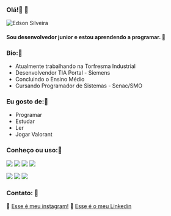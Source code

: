 ### Olá!👋 🔗

![Edson Silveira](https://img.shields.io/badge/Edson-Silveira-blue)
#### Sou desenvolvedor junior e estou aprendendo a programar. 🥷

### Bio:🔗
-  Atualmente trabalhando na Torfresma Industrial
-  Desenvolvendor TIA Portal - Siemens
-  Concluindo o Ensino Médio
-  Cursando Programador de Sistemas - Senac/SMO
  
### Eu gosto de:🔗
- Programar
- Estudar
- Ler
- Jogar Valorant

### Conheço ou uso:🔗

![](https://camo.githubusercontent.com/51519b999832aec2530e2f6b9bb10d9d075258a62358dcd3060126e224fadce1/68747470733a2f2f696d672e736869656c64732e696f2f62616467652f2d4a6176615363726970742d3235323532353f7374796c653d666c6174266c6f676f3d6a617661736372697074)
![](https://camo.githubusercontent.com/30a7ab6eaf27364482199812c0903ab0959c4662fc980f29411313c2b5bd60d0/68747470733a2f2f696d672e736869656c64732e696f2f62616467652f2d48544d4c2d3235323532353f7374796c653d666c6174266c6f676f3d48544d4c35)
![](https://camo.githubusercontent.com/bbfda90f795df7ae948f70e1d87474127d2484bdeb0fd5ebab019efa21fe6f22/68747470733a2f2f696d672e736869656c64732e696f2f62616467652f2d4353532d3235323532353f7374796c653d666c6174266c6f676f3d43535333266c6f676f436f6c6f723d313537324236)
![](https://camo.githubusercontent.com/aad3b975cad64973f51a563f91f3a0e5cb5e4bed36e358ef37a2d5f1945d9d08/68747470733a2f2f696d672e736869656c64732e696f2f62616467652f2d5048502d3235323532353f7374796c653d666c6174266c6f676f3d706870)

![](https://camo.githubusercontent.com/ff0283ecd261e1f3819a583d35f520e7e77177ea1232a736fde17a3ebb7728aa/68747470733a2f2f696d672e736869656c64732e696f2f62616467652f2d4769742d3235323532353f7374796c653d666c6174266c6f676f3d676974)
![](https://camo.githubusercontent.com/0a7f5634254e7263171b08b4ec34887807e64ead28b3e164652b6e80fdd7c639/68747470733a2f2f696d672e736869656c64732e696f2f62616467652f2d4769744875622d3235323532353f7374796c653d666c6174266c6f676f3d676974687562)
![](https://camo.githubusercontent.com/92eb0971a556b623551840543028300942116d7c691ee05d7df0fa104a05f09c/68747470733a2f2f696d672e736869656c64732e696f2f62616467652f2d4d7953514c2d3235323532353f7374796c653d666c6174266c6f676f3d6d7973716c)

### Contato: 🔗
📲 [Esse é meu instagram!](www.instagram.com/edson._silveira)
📱 [Esse é o meu Linkedin](www.linkedin.com/)

